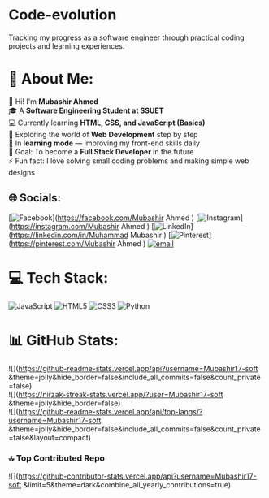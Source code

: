 # Code-evolution
Tracking my progress as a software engineer through practical coding projects and learning experiences.
# 💫 About Me:
👋 Hi! I'm **Mubashir Ahmed**  <br>🎓 A **Software Engineering Student at SSUET**  <br>💻 Currently learning **HTML, CSS, and JavaScript (Basics)**  <br>🧠 Exploring the world of **Web Development** step by step  <br>🌱 In **learning mode** — improving my front-end skills daily  <br>🎯 Goal: To become a **Full Stack Developer** in the future  <br>⚡ Fun fact: I love solving small coding problems and making simple web designs<br>


## 🌐 Socials:
[![Facebook](https://img.shields.io/badge/Facebook-%231877F2.svg?logo=Facebook&logoColor=white)](https://facebook.com/Mubashir Ahmed ) [![Instagram](https://img.shields.io/badge/Instagram-%23E4405F.svg?logo=Instagram&logoColor=white)](https://instagram.com/Mubashir Ahmed ) [![LinkedIn](https://img.shields.io/badge/LinkedIn-%230077B5.svg?logo=linkedin&logoColor=white)](https://linkedin.com/in/Muhammad Mubashir ) [![Pinterest](https://img.shields.io/badge/Pinterest-%23E60023.svg?logo=Pinterest&logoColor=white)](https://pinterest.com/Mubashir Ahmed ) [![email](https://img.shields.io/badge/Email-D14836?logo=gmail&logoColor=white)](mailto:m.a03432228786@gmaip.com) 

# 💻 Tech Stack:
![JavaScript](https://img.shields.io/badge/javascript-%23323330.svg?style=for-the-badge&logo=javascript&logoColor=%23F7DF1E) ![HTML5](https://img.shields.io/badge/html5-%23E34F26.svg?style=for-the-badge&logo=html5&logoColor=white) ![CSS3](https://img.shields.io/badge/css3-%231572B6.svg?style=for-the-badge&logo=css3&logoColor=white) ![Python](https://img.shields.io/badge/python-3670A0?style=for-the-badge&logo=python&logoColor=ffdd54)
# 📊 GitHub Stats:
![](https://github-readme-stats.vercel.app/api?username=Mubashir17-soft &theme=jolly&hide_border=false&include_all_commits=false&count_private=false)<br/>
![](https://nirzak-streak-stats.vercel.app/?user=Mubashir17-soft &theme=jolly&hide_border=false)<br/>
![](https://github-readme-stats.vercel.app/api/top-langs/?username=Mubashir17-soft &theme=jolly&hide_border=false&include_all_commits=false&count_private=false&layout=compact)

### 🔝 Top Contributed Repo
![](https://github-contributor-stats.vercel.app/api?username=Mubashir17-soft &limit=5&theme=dark&combine_all_yearly_contributions=true)

